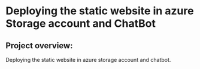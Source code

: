 # Deploying the static website in azure Storage account and ChatBot
## Project overview:
Deploying the static website in azure storage account and chatbot.
